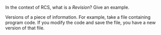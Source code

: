 <panel header="{{ icon_Q_A }} What is a Revision?">
<question has-input="true">

In the context of RCS, what is a _Revision_? Give an example.

<div slot="answer">

Versions of a piece of information. For example, take a file containing program code. If you modify the code and save the file, you have a new version of that file.

</div>
</question>
</panel>
